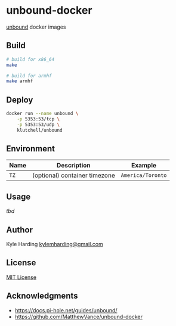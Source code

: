 # unbound-docker

[unbound](https://www.nlnetlabs.nl/projects/unbound/about/) docker images

## Build

```bash
# build for x86_64
make

# build for armhf
make armhf
```

## Deploy

```bash
docker run --name unbound \
    -p 5353:53/tcp \
    -p 5353:53/udp \
    klutchell/unbound
```

## Environment

|Name|Description|Example|
|---|---|---|
|`TZ`|(optional) container timezone|`America/Toronto`|

## Usage

_tbd_

## Author

Kyle Harding <kylemharding@gmail.com>

## License

[MIT License](./LICENSE)

## Acknowledgments

* https://docs.pi-hole.net/guides/unbound/
* https://github.com/MatthewVance/unbound-docker